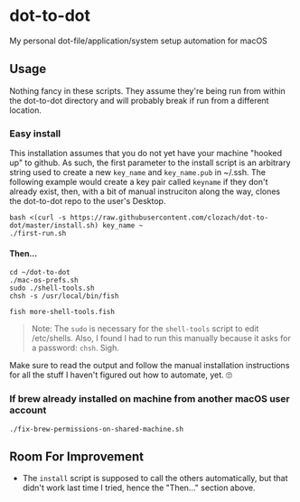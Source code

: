 # dot-to-dot
My personal dot-file/application/system setup automation for macOS

## Usage

Nothing fancy in these scripts. They assume they're being run from within the dot-to-dot directory and will probably break if run from a different location.

### Easy install

This installation assumes that you do not yet have your machine "hooked up" to github. As such, the first parameter to the install script is an arbitrary string used to create a new `key_name` and `key_name.pub` in ~/.ssh. The following example would create a key pair called `keyname` if they don't already exist, then, with a bit of manual instruciton along the way, clones the dot-to-dot repo to the user's Desktop.

    bash <(curl -s https://raw.githubusercontent.com/clozach/dot-to-dot/master/install.sh) key_name ~
    ./first-run.sh

#### Then…

    cd ~/dot-to-dot
    ./mac-os-prefs.sh
    sudo ./shell-tools.sh
    chsh -s /usr/local/bin/fish

    fish more-shell-tools.fish

> Note: The `sudo` is necessary for the `shell-tools` script to edit /etc/shells. Also, I found I had to run this manually because it asks for a password: `chsh`. Sigh.

Make sure to read the output and follow the manual installation instructions for all the stuff I haven't figured out how to automate, yet. 🙄

### If brew already installed on machine from another macOS user account

    ./fix-brew-permissions-on-shared-machine.sh

## Room For Improvement

* The `install` script is supposed to call the others automatically, but that didn't work last time I tried, hence the "Then…" section above.
